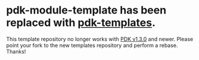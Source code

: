 # pdk-module-template has been replaced with [pdk-templates](https://github.com/puppetlabs/pdk-templates).

This template repository no longer works with [PDK v1.3.0](https://puppet.com/docs/pdk/1.3/pdk.html) and newer. Please point your fork to the new templates repository and perform a rebase. Thanks!
